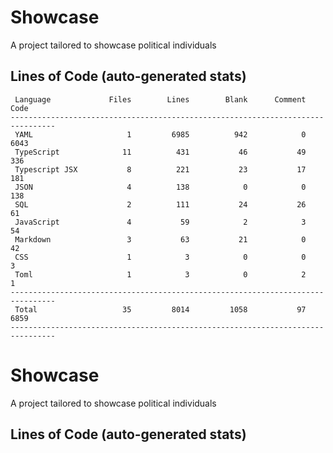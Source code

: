 # Showcase

A project tailored to showcase political individuals

## Lines of Code (auto-generated stats)

```txt<br>--------------------------------------------------------------------------------
 Language             Files        Lines        Blank      Comment         Code
--------------------------------------------------------------------------------
 YAML                     1         6985          942            0         6043
 TypeScript              11          431           46           49          336
 Typescript JSX           8          221           23           17          181
 JSON                     4          138            0            0          138
 SQL                      2          111           24           26           61
 JavaScript               4           59            2            3           54
 Markdown                 3           63           21            0           42
 CSS                      1            3            0            0            3
 Toml                     1            3            0            2            1
--------------------------------------------------------------------------------
 Total                   35         8014         1058           97         6859
--------------------------------------------------------------------------------
```

# Showcase

A project tailored to showcase political individuals

## Lines of Code (auto-generated stats)
